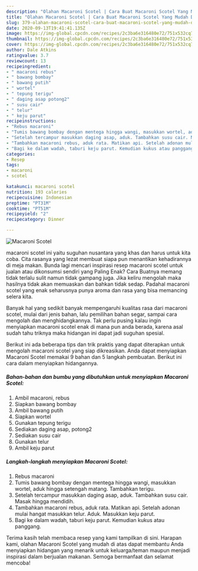 ```yaml
---
description: "Olahan Macaroni Scotel | Cara Buat Macaroni Scotel Yang Mudah Dan Praktis"
title: "Olahan Macaroni Scotel | Cara Buat Macaroni Scotel Yang Mudah Dan Praktis"
slug: 379-olahan-macaroni-scotel-cara-buat-macaroni-scotel-yang-mudah-dan-praktis
date: 2020-09-13T19:41:41.135Z
image: https://img-global.cpcdn.com/recipes/2c3ba6e316480e72/751x532cq70/macaroni-scotel-foto-resep-utama.jpg
thumbnail: https://img-global.cpcdn.com/recipes/2c3ba6e316480e72/751x532cq70/macaroni-scotel-foto-resep-utama.jpg
cover: https://img-global.cpcdn.com/recipes/2c3ba6e316480e72/751x532cq70/macaroni-scotel-foto-resep-utama.jpg
author: Dale Atkins
ratingvalue: 3.7
reviewcount: 13
recipeingredient:
- " macaroni rebus"
- " bawang bombay"
- " bawang putih"
- " wortel"
- " tepung terigu"
- " daging asap potong2"
- " susu cair"
- " telur"
- " keju parut"
recipeinstructions:
- "Rebus macaroni"
- "Tumis bawang bombay dengan mentega hingga wangi, masukkan wortel, aduk hingga setengah matang. Tambahkan terigu."
- "Setelah tercampur masukkan daging asap, aduk. Tambahkan susu cair. Masak hingga mendidih."
- "Tambahkan macaroni rebus, aduk rata. Matikan api. Setelah adonan mulai hangat masukkan telur. Aduk. Masukkan keju parut."
- "Bagi ke dalam wadah, taburi keju parut. Kemudian kukus atau panggang."
categories:
- Resep
tags:
- macaroni
- scotel

katakunci: macaroni scotel 
nutrition: 193 calories
recipecuisine: Indonesian
preptime: "PT31M"
cooktime: "PT51M"
recipeyield: "2"
recipecategory: Dinner

---
```



![Macaroni Scotel](https://img-global.cpcdn.com/recipes/2c3ba6e316480e72/751x532cq70/macaroni-scotel-foto-resep-utama.jpg)


macaroni scotel ini yaitu suguhan nusantara yang khas dan harus untuk kita coba. Cita rasanya yang lezat membuat siapa pun menantikan kehadirannya di meja makan.
Bunda lagi mencari inspirasi resep macaroni scotel untuk jualan atau dikonsumsi sendiri yang Paling Enak? Cara Buatnya memang tidak terlalu sulit namun tidak gampang juga. Jika keliru mengolah maka hasilnya tidak akan memuaskan dan bahkan tidak sedap. Padahal macaroni scotel yang enak seharusnya punya aroma dan rasa yang bisa memancing selera kita.

Banyak hal yang sedikit banyak mempengaruhi kualitas rasa dari macaroni scotel, mulai dari jenis bahan, lalu pemilihan bahan segar, sampai cara mengolah dan menghidangkannya. Tak perlu pusing kalau ingin menyiapkan macaroni scotel enak di mana pun anda berada, karena asal sudah tahu triknya maka hidangan ini dapat jadi suguhan spesial.




Berikut ini ada beberapa tips dan trik praktis yang dapat diterapkan untuk mengolah macaroni scotel yang siap dikreasikan. Anda dapat menyiapkan Macaroni Scotel memakai 9 bahan dan 5 langkah pembuatan. Berikut ini cara dalam menyiapkan hidangannya.

<!--inarticleads1-->

##### Bahan-bahan dan bumbu yang dibutuhkan untuk menyiapkan Macaroni Scotel:

1. Ambil  macaroni, rebus
1. Siapkan  bawang bombay
1. Ambil  bawang putih
1. Siapkan  wortel
1. Gunakan  tepung terigu
1. Sediakan  daging asap, potong2
1. Sediakan  susu cair
1. Gunakan  telur
1. Ambil  keju parut




<!--inarticleads2-->

##### Langkah-langkah menyiapkan Macaroni Scotel:

1. Rebus macaroni
1. Tumis bawang bombay dengan mentega hingga wangi, masukkan wortel, aduk hingga setengah matang. Tambahkan terigu.
1. Setelah tercampur masukkan daging asap, aduk. Tambahkan susu cair. Masak hingga mendidih.
1. Tambahkan macaroni rebus, aduk rata. Matikan api. Setelah adonan mulai hangat masukkan telur. Aduk. Masukkan keju parut.
1. Bagi ke dalam wadah, taburi keju parut. Kemudian kukus atau panggang.




Terima kasih telah membaca resep yang kami tampilkan di sini. Harapan kami, olahan Macaroni Scotel yang mudah di atas dapat membantu Anda menyiapkan hidangan yang menarik untuk keluarga/teman maupun menjadi inspirasi dalam berjualan makanan. Semoga bermanfaat dan selamat mencoba!
